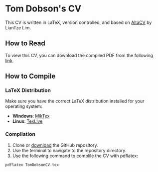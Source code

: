 # Tom Dobson's CV
This CV is written in LaTeX, version controlled, and based on [AltaCV](https://github.com/liantze/AltaCV) by LianTze Lim.

## How to Read
To view this CV, you can download the compiled PDF from the following [link](tom-dobson-cv.pdf).

## How to Compile

### LaTeX Distribution
Make sure you have the correct LaTeX distribution installed for your operating system:
* **Windows**:	[MikTex](https://miktex.org/download) 
* **Linux**:	[TexLive](https://www.tug.org/texlive/quickinstall.html)

### Compilation
1. Clone or [download](https://github.com/tomdobs/tom-dobson-cv/archive/refs/heads/main.zip) the GitHub repository.
2. Use the terminal to navigate to the repository directory.
3. Use the following command to complile the CV with pdflatex:

```bash
pdflatex TomDobsonCV.tex
```
